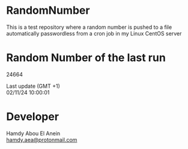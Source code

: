 # RandomNumber    
This is a test repository where a random number is pushed to a file automatically passwordless from a cron job in my Linux CentOS server    
# Random Number of the last run   
24664
      
Last update (GMT +1)    
02/11/24 10:00:01
# Developer    
Hamdy Abou El Anein   
hamdy.aea@protonmail.com
